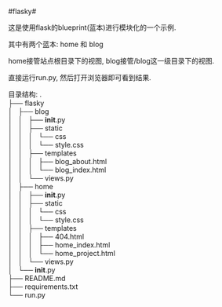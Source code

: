 
#flasky#

这是使用flask的blueprint(蓝本)进行模块化的一个示例.

其中有两个蓝本:
home 和 blog

home接管站点根目录下的视图,
blog接管/blog这一级目录下的视图. 

直接运行run.py, 然后打开浏览器即可看到结果.


目录结构:
.  
├── flasky  
│   ├── blog  
│   │   ├── __init__.py  
│   │   ├── static  
│   │   │   └── css  
│   │   │       └── style.css  
│   │   ├── templates  
│   │   │   ├── blog_about.html  
│   │   │   └── blog_index.html  
│   │   └── views.py  
│   ├── home  
│   │   ├── __init__.py  
│   │   ├── static  
│   │   │   └── css  
│   │   │       └── style.css  
│   │   ├── templates  
│   │   │   ├── 404.html  
│   │   │   ├── home_index.html  
│   │   │   └── home_project.html  
│   │   └── views.py  
│   └── __init__.py  
├── README.md  
├── requirements.txt  
└── run.py  

